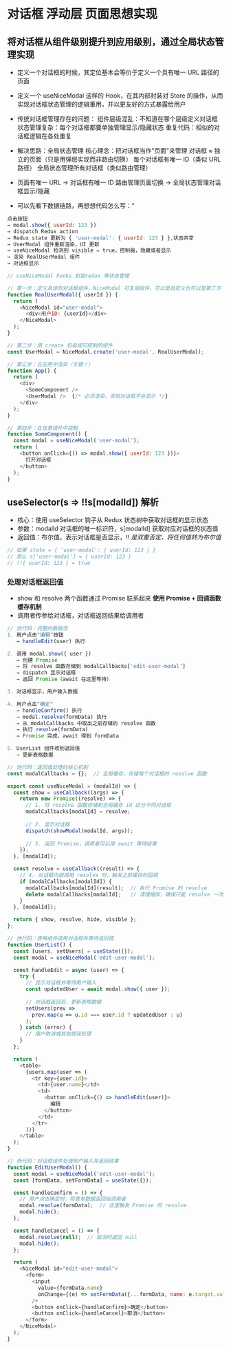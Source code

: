 # 对话框 浮动层 页面思想实现
## 将对话框从组件级别提升到应用级别，通过全局状态管理实现
- 定义一个对话框的时候，其定位基本会等价于定义一个具有唯一 URL 路径的页面
- 定义一个 useNiceModal 这样的 Hook，在其内部封装对 Store 的操作，从而实现对话框状态管理的逻辑重用，并以更友好的方式暴露给用户

- 传统对话框管理存在的问题：
    组件层级混乱：不知道在哪个层级定义对话框
    状态管理复杂：每个对话框都要单独管理显示/隐藏状态
    重复代码：相似的对话框逻辑在各处重复
- 解决思路：全局状态管理
    核心理念：把对话框当作"页面"来管理
    对话框 ≈ 独立的页面（只是用弹层实现而非路由切换）
    每个对话框有唯一 ID（类似 URL 路径）
    全局状态管理所有对话框（类似路由管理）
- 页面有唯一 URL → 对话框有唯一 ID
  路由管理页面切换 → 全局状态管理对话框显示/隐藏
- 可以先看下数据链路，再想想代码怎么写：“
```js
点击按钮 
→ modal.show({ userId: 123 }) 
→ dispatch Redux action 
→ Redux state 更新为 { 'user-modal': { userId: 123 } },状态共享
→ UserModal 组件重新渲染，UI 更新
→ useNiceModal 检测到 visible = true，控制器，隐藏或者显示
→ 渲染 RealUserModal 组件
→ 对话框显示
```

```js
// useNiceModal hooks 封装redux 等状态管理

// 第一步：定义具体的对话框组件，NiceModal 可复用组件，可以是自定义也可以是第三方
function RealUserModal({ userId }) {
  return (
    <NiceModal id="user-modal">
      <div>用户ID: {userId}</div>
    </NiceModal>
  );
}

// 第二步：用 create 包装成可控制的组件
const UserModal = NiceModal.create('user-modal', RealUserModal);

// 第三步：在应用中渲染（关键！）
function App() {
  return (
    <div>
      <SomeComponent />
      <UserModal />  {/* 必须渲染，否则对话框不会显示 */}
    </div>
  );
}

// 第四步：在任意组件中控制
function SomeComponent() {
  const modal = useNiceModal('user-modal');
  return (
    <button onClick={() => modal.show({ userId: 123 })}>
      打开对话框
    </button>
  );
}
```

## useSelector(s => !!s[modalId]) 解析
- 核心：使用 useSelector 钩子从 Redux 状态树中获取对话框的显示状态
- 参数：modalId 对话框的唯一标识符，s[modalId] 获取对应对话框的状态值
- 返回值：布尔值，表示对话框是否显示，*!! 是双重否定，将任何值转为布尔值*
```js
// 如果 state = { 'user-modal': { userId: 123 } }
// 那么 s['user-modal'] = { userId: 123 }
// !!{ userId: 123 } = true
```

### 处理对话框返回值
-  show 和 resolve 两个函数通过 Promise 联系起来
**使用 Promise + 回调函数缓存机制**
- 调用者传参给对话框，对话框返回结果给调用者
```js
// 伪代码：完整的数据流
1. 用户点击"编辑"按钮
   → handleEdit(user) 执行 

2. 调用 modal.show({ user }) 
   → 创建 Promise
   → 将 resolve 函数存储到 modalCallbacks['edit-user-modal']
   → dispatch 显示对话框
   → 返回 Promise（await 在这里等待）

3. 对话框显示，用户输入数据

4. 用户点击"确定"
   → handleConfirm() 执行
   → modal.resolve(formData) 执行
   → 从 modalCallbacks 中取出之前存储的 resolve 函数
   → 执行 resolve(formData)
   → Promise 完成，await 得到 formData

5. UserList 组件收到返回值
   → 更新表格数据
```
```js
// 伪代码：返回值处理的核心机制
const modalCallbacks = {};  // 全局缓存，存储每个对话框的 resolve 函数

export const useNiceModal = (modalId) => {
  const show = useCallback((args) => {
    return new Promise((resolve) => {
      // 1. 将 resolve 函数存储到全局缓存 id 区分不同对话框
      modalCallbacks[modalId] = resolve;
      
      // 2. 显示对话框 
      dispatch(showModal(modalId, args));
      
      // 3. 返回 Promise，调用者可以用 await 等待结果
    });
  }, [modalId]);

  const resolve = useCallback((result) => {
    // 4. 对话框内部调用 resolve 时，触发之前缓存的回调
    if (modalCallbacks[modalId]) {
      modalCallbacks[modalId](result);  // 执行 Promise 的 resolve
      delete modalCallbacks[modalId];   // 清理缓存，确保只能 resolve 一次[⏰]
    }
  }, [modalId]);

  return { show, resolve, hide, visible };
};
```
```js
// 伪代码：表格组件调用对话框并等待返回值
function UserList() {
  const [users, setUsers] = useState([]);
  const modal = useNiceModal('edit-user-modal');

  const handleEdit = async (user) => {
    try {
      // 显示对话框并等待用户输入
      const updatedUser = await modal.show({ user });
      
      // 对话框返回后，更新表格数据
      setUsers(prev => 
        prev.map(u => u.id === user.id ? updatedUser : u)
      );
    } catch (error) {
      // 用户取消或其他错误处理
    }
  };

  return (
    <table>
      {users.map(user => (
        <tr key={user.id}>
          <td>{user.name}</td>
          <td>
            <button onClick={() => handleEdit(user)}>
              编辑
            </button>
          </td>
        </tr>
      ))}
    </table>
  );
}
```
```js
// 伪代码：对话框组件处理用户输入并返回结果
function EditUserModal() {
  const modal = useNiceModal('edit-user-modal');
  const [formData, setFormData] = useState({});

  const handleConfirm = () => {
    // 用户点击确定时，将表单数据返回给调用者
    modal.resolve(formData);  // 这里触发 Promise 的 resolve
    modal.hide();
  };

  const handleCancel = () => {
    modal.resolve(null);  // 取消时返回 null
    modal.hide();
  };

  return (
    <NiceModal id="edit-user-modal">
      <form>
        <input 
          value={formData.name}
          onChange={(e) => setFormData({...formData, name: e.target.value})}
        />
        <button onClick={handleConfirm}>确定</button>
        <button onClick={handleCancel}>取消</button>
      </form>
    </NiceModal>
  );
}
```